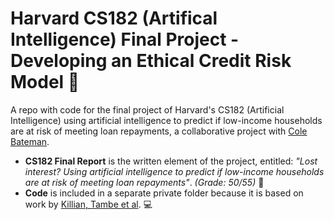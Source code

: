 # Harvard CS182 (Artifical Intelligence) Final Project - Developing an Ethical Credit Risk Model  :robot:
A repo with code for the final project of Harvard's CS182 (Artificial Intelligence) using artificial intelligence to predict if low-income households are at risk of meeting loan repayments, a collaborative project with [Cole Bateman](https://www.linkedin.com/in/cole-bateman/).

* **CS182 Final Report** is the written element of the project, entitled: *"Lost interest? Using artificial intelligence to predict if low-income households are at risk of meeting loan repayments"*. *(Grade: 50/55)*  :bank:
* **Code** is included in a separate private folder because it is based on work by [Killian, Tambe et al](https://arxiv.org/abs/1902.01506).  :computer:
